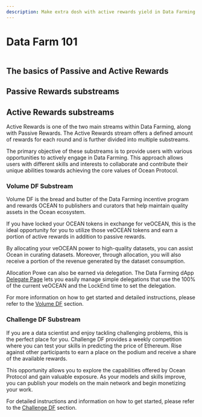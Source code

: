 ```yaml
---
description: Make extra dosh with active rewards yield in Data Farming
---
```


# Data Farm 101

<figure><img src="../.gitbook/assets/gif/farming.gif" alt=""><figcaption></figcaption></figure>

## The basics of Passive and Active Rewards


## Passive Rewards substreams



## Active Rewards substreams

Active Rewards is one of the two main streams within Data Farming, along with Passive Rewards. The Active Rewards stream offers a defined amount of rewards for each round and is further divided into multiple substreams.

The primary objective of these substreams is to provide users with various opportunities to actively engage in Data Farming. This approach allows users with different skills and interests to collaborate and contribute their unique abilities towards achieving the core values of Ocean Protocol.

### Volume DF Substream

Volume DF is the bread and butter of the Data Farming incentive program and rewards OCEAN to publishers and curators that help maintain quality assets in the Ocean ecosystem.  

If you have locked your OCEAN tokens in exchange for veOCEAN, this is the ideal opportunity for you to utilize those veOCEAN tokens and earn a portion of active rewards in addition to passive rewards.

By allocating your veOCEAN power to high-quality datasets, you can assist Ocean in curating datasets. Moreover, through allocation, you will also receive a portion of the revenue generated by the dataset consumption.

Allocation Powe can also be earned via delegation. The Data Farming dApp [Delegate Page](https://df.oceandao.org/delegate) lets you easily manage simple delegations that use the 100% of the current veOCEAN and the LockEnd time to set the delegation.

For more information on how to get started and detailed instructions, please refer to the [Volume DF](/user-guides/how-to-farm-volumedf.md) section.

### Challenge DF Substream

If you are a data scientist and enjoy tackling challenging problems, this is the perfect place for you. Challenge DF provides a weekly competition where you can test your skills in predicting the price of Ethereum. Rise against other participants to earn a place on the podium and receive a share of the available rewards.

This opportunity allows you to explore the capabilities offered by Ocean Protocol and gain valuable exposure. As your models and skills improve, you can publish your models on the main network and begin monetizing your work.

For detailed instructions and information on how to get started, please refer to the [Challenge DF](/user-guides/how-to-farm-challengedf.md) section.

